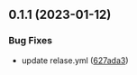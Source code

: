 ## 0.1.1 (2023-01-12)


### Bug Fixes

* update relase.yml ([627ada3](https://github.com/nanthakumaran-s/portfolio/commit/627ada389d408b765960f5b3cee28c0ab29e08f0))



